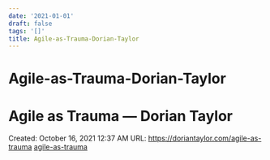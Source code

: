 ```yaml
---
date: '2021-01-01'
draft: false
tags: '[]'
title: Agile-as-Trauma-Dorian-Taylor
---
```


# Agile-as-Trauma-Dorian-Taylor

# Agile as Trauma — Dorian Taylor
Created: October 16, 2021 12:37 AM
URL: https://doriantaylor.com/agile-as-trauma
[agile-as-trauma](Agile%20as%20Trauma%20%E2%80%94%20Dorian%20Taylor%20afe646a37ecf4d0d9838f1fbce8a47ca/agile-as-trauma)
